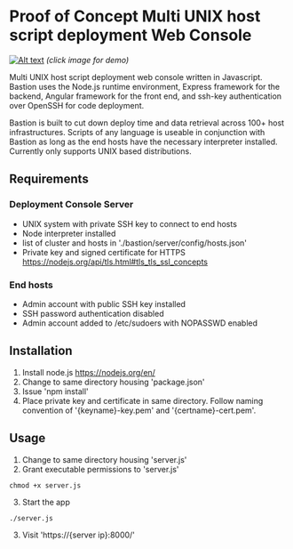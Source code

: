 # Proof of Concept Multi UNIX host script deployment Web Console

[![Alt text](https://img.youtube.com/vi/kEK51jJxE8A/maxresdefault.jpg)](https://www.youtube.com/embed/kEK51jJxE8A?rel=0;autohide=1;showinfo=0;color=white;cc_load_policy=1)
*(click image for demo)*

Multi UNIX host script deployment web console written in Javascript. Bastion uses the Node.js runtime environment, Express framework for the backend, Angular framework for the front end, and ssh-key authentication over OpenSSH for code deployment.

Bastion is built to cut down deploy time and data retrieval across 100+ host infrastructures. Scripts of any language is useable in conjunction with Bastion as long as the end hosts have the necessary interpreter installed. Currently only supports UNIX based distributions.

## Requirements
### Deployment Console Server
- UNIX system with private SSH key to connect to end hosts
- Node interpreter installed
- list of cluster and hosts in './bastion/server/config/hosts.json'
- Private key and signed certificate for HTTPS https://nodejs.org/api/tls.html#tls_tls_ssl_concepts

### End hosts
- Admin account with public SSH key installed
- SSH password authentication disabled
- Admin account added to /etc/sudoers with NOPASSWD enabled

## Installation
1. Install node.js https://nodejs.org/en/
2. Change to same directory housing 'package.json'
3. Issue 'npm install'
4. Place private key and certificate in same directory.  Follow naming convention of '{keyname}-key.pem' and '{certname}-cert.pem'.

## Usage
1. Change to same directory housing 'server.js'
2. Grant executable permissions to 'server.js'
```
chmod +x server.js
```
3. Start the app
```
./server.js
```
3. Visit 'https://{server ip}:8000/'
